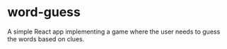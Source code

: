 # word-guess
A simple React app implementing a game where the user needs to guess the words based on clues.
